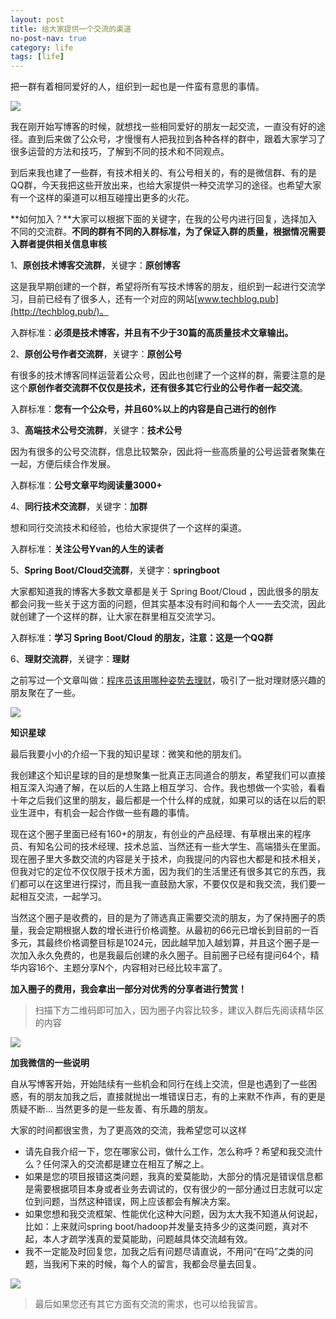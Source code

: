 ```yaml
---
layout: post
title: 给大家提供一个交流的渠道
no-post-nav: true
category: life
tags: [life]
---
```


把一群有着相同爱好的人，组织到一起也是一件蛮有意思的事情。

![](http://www.hlbhcz.com/assets/images/2018/life/chat1.jpeg)

我在刚开始写博客的时候，就想找一些相同爱好的朋友一起交流，一直没有好的途径。直到后来做了公众号，才慢慢有人把我拉到各种各样的群中，跟着大家学习了很多运营的方法和技巧，了解到不同的技术和不同观点。

到后来我也建了一些群，有技术相关的、有公号相关的，有的是微信群、有的是QQ群，今天我把这些开放出来，也给大家提供一种交流学习的途径。也希望大家有一个这样的渠道可以相互碰撞出更多的火花。


**如何加入？**大家可以根据下面的关键字，在我的公号内进行回复，选择加入不同的交流群。**不同的群有不同的入群标准，为了保证入群的质量，根据情况需要入群者提供相关信息审核**

1、**原创技术博客交流群**，关键字：**原创博客** 

这是我早期创建的一个群，希望将所有写技术博客的朋友，组织到一起进行交流学习，目前已经有了很多人，还有一个对应的网站[www.techblog.pub](http://techblog.pub/)。

入群标准：**必须是技术博客，并且有不少于30篇的高质量技术文章输出。**

2、**原创公号作者交流群**，关键字：**原创公号** 

有很多的技术博客同样运营着公众号，因此也创建了一个这样的群，需要注意的是这个**原创作者交流群不仅仅是技术，还有很多其它行业的公号作者一起交流**。

入群标准：**您有一个公众号，并且60%以上的内容是自己进行的创作**

3、**高端技术公号交流群**，关键字：**技术公号**

因为有很多的公号交流群，信息比较繁杂，因此将一些高质量的公号运营者聚集在一起，方便后续合作发展。

入群标准：**公号文章平均阅读量3000+**

4、**同行技术交流群**，关键字：**加群**

想和同行交流技术和经验，也给大家提供了一个这样的渠道。

入群标准：**关注公号Yvan的人生的读者**

5、**Spring Boot/Cloud交流群**，关键字：**springboot**

大家都知道我的博客大多数文章都是关于 Spring Boot/Cloud ，因此很多的朋友都会问我一些关于这方面的问题，但其实基本没有时间和每个人一一去交流，因此就创建了一个这样的群，让大家在群里相互交流学习。

入群标准：**学习 Spring Boot/Cloud 的朋友，注意：这是一个QQ群**

6、**理财交流群**，关键字：**理财**

之前写过一个文章叫做：[程序员该用哪种姿势去理财](http://www.hlbhcz.com/life/2016/05/08/%E7%A8%8B%E5%BA%8F%E5%91%98%E8%AF%A5%E7%94%A8%E5%93%AA%E7%A7%8D%E5%A7%BF%E5%8A%BF%E6%9D%A5%E7%90%86%E8%B4%A2.html)，吸引了一批对理财感兴趣的朋友聚在了一些。

![](http://www.hlbhcz.com/assets/images/2018/life/chat2.jpeg)


**知识星球**

最后我要小小的介绍一下我的知识星球：微笑和他的朋友们。

我创建这个知识星球的目的是想聚集一批真正志同道合的朋友，希望我们可以直接相互深入沟通了解，在以后的人生路上相互学习、合作。我也想做一个实验，看看十年之后我们这里的朋友，最后都是一个什么样的成就，如果可以的话在以后的职业生涯中，有机会一起合作做一些有趣的事情。

现在这个圈子里面已经有160+的朋友，有创业的产品经理、有草根出来的程序员、有知名公司的技术经理、技术总监、当然还有一些大学生、高端猎头在里面。现在圈子里大多数交流的内容是关于技术，向我提问的内容也大都是和技术相关，但我对它的定位不仅仅限于技术方面，因为我们的生活里还有很多其它的东西，我们都可以在这里进行探讨，而且我一直鼓励大家，不要仅仅是和我交流，我们要一起相互交流，一起学习。

当然这个圈子是收费的，目的是为了筛选真正需要交流的朋友，为了保持圈子的质量，我会定期根据人数的增长进行价格调整。从最初的66元已增长到目前的一百多元，其最终价格调整目标是1024元，因此越早加入越划算，并且这个圈子是一次加入永久免费的，也是我最后创建的永久圈子。目前圈子已经有提问64个，精华内容16个、主题分享N个，内容相对已经比较丰富了。

**加入圈子的费用，我会拿出一部分对优秀的分享者进行赞赏！**

> 扫描下方二维码即可加入，因为圈子内容比较多，建议入群后先阅读精华区的内容

![](http://www.hlbhcz.com/assets/images/2018/life/xingqiu.jpeg)


**加我微信的一些说明**

自从写博客开始，开始陆续有一些机会和同行在线上交流，但是也遇到了一些困惑，有的朋友加我之后，直接就抛出一堆错误日志，有的上来默不作声，有的更是质疑不断... 当然更多的是一些友善、有乐趣的朋友。

大家的时间都很宝贵，为了更高效的交流，我希望您可以这样

- 请先自我介绍一下，您在哪家公司，做什么工作，怎么称呼？希望和我交流什么？任何深入的交流都是建立在相互了解之上。
- 如果是您的项目报错这类问题，我真的爱莫能助，大部分的情况是错误信息都是需要根据项目本身或者业务去调试的，仅有很少的一部分通过日志就可以定位到问题，当然这种错误，网上应该都会有解决方案。
- 如果您想和我交流框架、性能优化这种大问题，因为太大我不知道从何说起，比如：上来就问spring boot/hadoop并发量支持多少的这类问题，真对不起，本人才疏学浅真的爱莫能助，问题越具体交流越有效。
- 我不一定能及时回复您，加我之后有问题尽请直说，不用问“在吗”之类的问题，当我闲下来的时候，每个人的留言，我都会尽量去回复。

![](http://www.hlbhcz.com/assets/images/2018/life/chat3.jpeg)


> 最后如果您还有其它方面有交流的需求，也可以给我留言。



